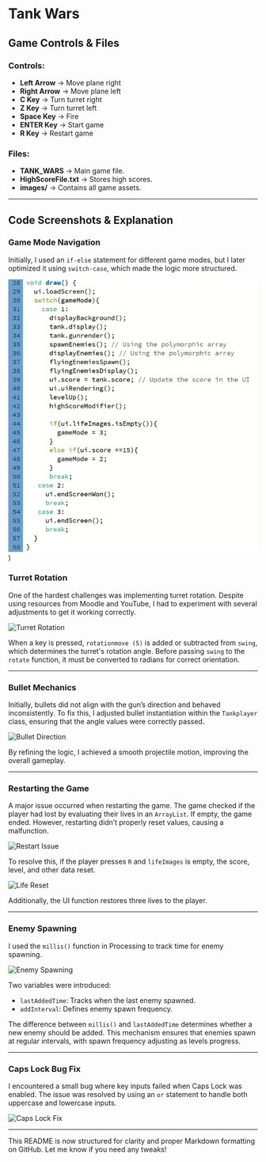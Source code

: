# Tank Wars

## Game Controls & Files

### Controls:
- **Left Arrow** → Move plane right
- **Right Arrow** → Move plane left
- **C Key** → Turn turret right
- **Z Key** → Turn turret left
- **Space Key** → Fire
- **ENTER Key** → Start game
- **R Key** → Restart game

### Files:
- **TANK_WARS** → Main game file.
- **HighScoreFile.txt** → Stores high scores.
- **images/** → Contains all game assets.

---

## Code Screenshots & Explanation

### Game Mode Navigation
Initially, I used an `if-else` statement for different game modes, but I later optimized it using `switch-case`, which made the logic more structured.

![Game Modes](repoImages/Picture1.png))

### Turret Rotation
One of the hardest challenges was implementing turret rotation. Despite using resources from Moodle and YouTube, I had to experiment with several adjustments to get it working correctly.

![Turret Rotation](images/turret-rotation.png)

When a key is pressed, `rotationmove (5)` is added or subtracted from `swing`, which determines the turret's rotation angle. Before passing `swing` to the `rotate` function, it must be converted to radians for correct orientation.

---

### Bullet Mechanics
Initially, bullets did not align with the gun’s direction and behaved inconsistently. To fix this, I adjusted bullet instantiation within the `Tankplayer` class, ensuring that the angle values were correctly passed.

![Bullet Direction](images/bullet-direction.png)

By refining the logic, I achieved a smooth projectile motion, improving the overall gameplay.

---

### Restarting the Game
A major issue occurred when restarting the game. The game checked if the player had lost by evaluating their lives in an `ArrayList`. If empty, the game ended. However, restarting didn’t properly reset values, causing a malfunction.

![Restart Issue](images/restart-issue.png)

To resolve this, if the player presses `R` and `lifeImages` is empty, the score, level, and other data reset.

![Life Reset](images/life-reset.png)

Additionally, the UI function restores three lives to the player.

---

### Enemy Spawning
I used the `millis()` function in Processing to track time for enemy spawning.

![Enemy Spawning](images/enemy-spawning.png)

Two variables were introduced:
- `lastAddedTime`: Tracks when the last enemy spawned.
- `addInterval`: Defines enemy spawn frequency.

The difference between `millis()` and `lastAddedTime` determines whether a new enemy should be added. This mechanism ensures that enemies spawn at regular intervals, with spawn frequency adjusting as levels progress.

---

### Caps Lock Bug Fix
I encountered a small bug where key inputs failed when Caps Lock was enabled. The issue was resolved by using an `or` statement to handle both uppercase and lowercase inputs.

![Caps Lock Fix](images/caps-lock-fix.png)

---

This README is now structured for clarity and proper Markdown formatting on GitHub. Let me know if you need any tweaks!
